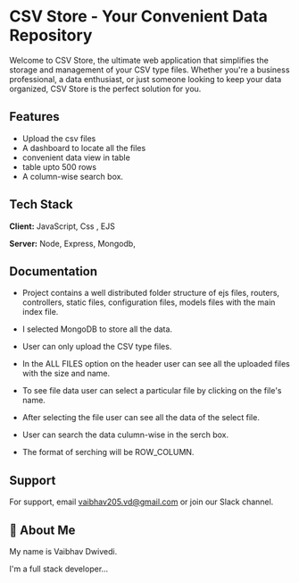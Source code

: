

# CSV Store - Your Convenient Data Repository
 
 
Welcome to CSV Store, the ultimate web application that simplifies the storage and management of your CSV type files. Whether you're a business professional, a data enthusiast, or just someone looking to keep your data organized, CSV Store is the perfect solution for you.




## Features

- Upload the csv files
- A dashboard to locate all the files
- convenient data view in table
- table upto 500 rows
- A column-wise search box.


## Tech Stack

**Client:** JavaScript, Css , EJS

**Server:** Node, Express, Mongodb,


## Documentation

- Project contains a well distributed folder structure of ejs files, routers, controllers, static files, configuration files, models files with the main index file.

- I selected MongoDB to store all the data.
- User can only upload the CSV type files.
- In the ALL FILES option on the header user can see all the uploaded files with the size and name.
- To see file data user can select a particular file by clicking on the file's name.
- After selecting the file user can see all the data of the select file.
- User can search the data culumn-wise in the serch box.
- The format of serching will be ROW_COLUMN.




## Support

For support, email vaibhav205.vd@gmail.com or join our Slack channel.


## 🚀 About Me
My name is Vaibhav Dwivedi.

I'm a full stack developer...


